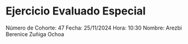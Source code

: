 # Ejercicio Evaluado Especial

Número de Cohorte: 47
Fecha: 25/11/2024
Hora: 10:30
Nombre: Arezbi Berenice Zuñiga Ochoa

